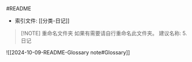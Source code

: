 #README

- 索引文件: [[分类-日记]]

> [!NOTE] 重命名文件夹
> 如果有需要请自行重命名此文件夹。
> 建议名称: 5. 日记

![[2024-10-09-README-Glossary note#Glossary]]
